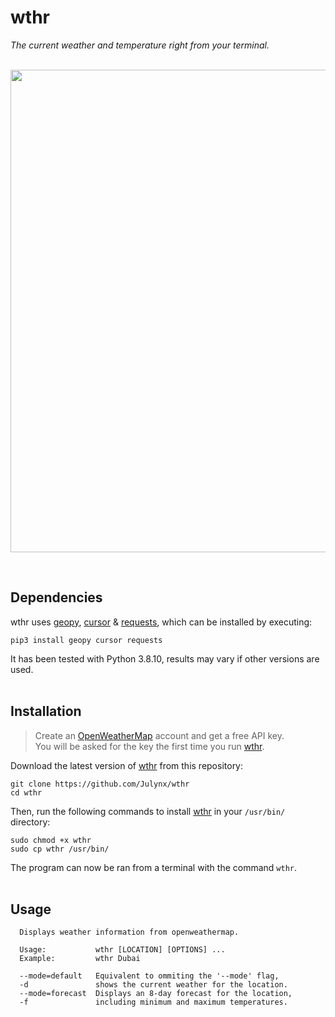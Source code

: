 # wthr
*The current weather and temperature right from your terminal.*
<br><br>

<p align="center">  
  <img width="772" src="https://i.imgur.com/S0pD4ji.png">
</p>
<br>

## Dependencies
wthr uses [geopy](https://pypi.org/project/geopy/), [cursor](https://pypi.org/project/cursor/) & [requests](https://pypi.org/project/requests/), which can be installed by executing:
```
pip3 install geopy cursor requests
```
It has been tested with Python 3.8.10, results may vary if other versions are used.
<br><br>

## Installation

> Create an [OpenWeatherMap](https://home.openweathermap.org/users/sign_up) account  and get a free API key. <br>You will be asked for the key the first time you run [wthr](https://github.com/Julynx/wthr).

Download the latest version of [wthr](https://github.com/Julynx/wthr) from this repository:
```
git clone https://github.com/Julynx/wthr
cd wthr
```

Then, run the following commands to install [wthr](https://github.com/Julynx/wthr) in your `/usr/bin/` directory:
```
sudo chmod +x wthr
sudo cp wthr /usr/bin/
```

The program can now be ran from a terminal with the command `wthr`.
<br><br>

## Usage
```
  Displays weather information from openweathermap.

  Usage:           wthr [LOCATION] [OPTIONS] ...
  Example:         wthr Dubai

  --mode=default   Equivalent to ommiting the '--mode' flag,
  -d               shows the current weather for the location.
  --mode=forecast  Displays an 8-day forecast for the location,
  -f               including minimum and maximum temperatures.
```

